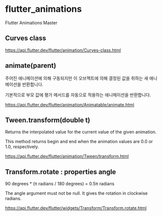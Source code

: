 # flutter_animations

Flutter Animations Master

## Curves class
https://api.flutter.dev/flutter/animation/Curves-class.html

## animate(parent)
주어진 애니메이션에 의해 구동되지만 이 오브젝트에 의해 결정된 값을 취하는 새 애니메이션을 반환합니다.

기본적으로 부모 값에 평가 메서드를 자동으로 적용하는 애니메이션을 반환합니다.

https://api.flutter.dev/flutter/animation/Animatable/animate.html

## Tween.transform(double t)
Returns the interpolated value for the current value of the given animation.

This method returns begin and end when the animation values are 0.0 or 1.0, respectively.

https://api.flutter.dev/flutter/animation/Tween/transform.html

## Transform.rotate : properties angle
90 degrees * (π radians / 180 degrees) = 0.5π radians

The angle argument must not be null. It gives the rotation in clockwise radians.

https://api.flutter.dev/flutter/widgets/Transform/Transform.rotate.html
